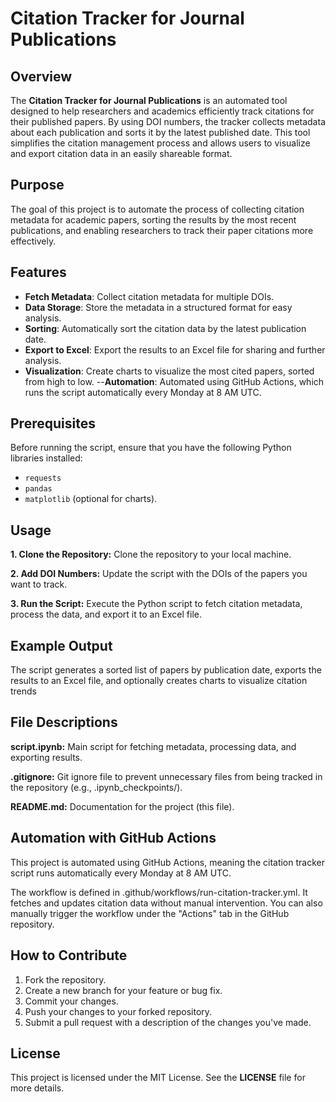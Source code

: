 # Citation Tracker for Journal Publications

## Overview
The **Citation Tracker for Journal Publications** is an automated tool designed to help researchers and academics efficiently track citations for their published papers. By using DOI numbers, the tracker collects metadata about each publication and sorts it by the latest published date. This tool simplifies the citation management process and allows users to visualize and export citation data in an easily shareable format.

## Purpose
The goal of this project is to automate the process of collecting citation metadata for academic papers, sorting the results by the most recent publications, and enabling researchers to track their paper citations more effectively.

## Features
- **Fetch Metadata**: Collect citation metadata for multiple DOIs.
- **Data Storage**: Store the metadata in a structured format for easy analysis.
- **Sorting**: Automatically sort the citation data by the latest publication date.
- **Export to Excel**: Export the results to an Excel file for sharing and further analysis.
- **Visualization**: Create charts to visualize the most cited papers, sorted from high to low.
--**Automation**: Automated using GitHub Actions, which runs the script automatically every Monday at 8 AM UTC.


## Prerequisites
Before running the script, ensure that you have the following Python libraries installed:
- `requests`
- `pandas`
- `matplotlib` (optional for charts).

## Usage

**1. Clone the Repository:** Clone the repository to your local machine.

**2. Add DOI Numbers:** Update the script with the DOIs of the papers you want to track.

**3. Run the Script:** Execute the Python script to fetch citation metadata, process the data, and export it to an Excel file.

## Example Output
The script generates a sorted list of papers by publication date, exports the results to an Excel file, and optionally creates charts to visualize citation trends

## File Descriptions

**script.ipynb:** Main script for fetching metadata, processing data, and exporting results.

**.gitignore:** Git ignore file to prevent unnecessary files from being tracked in the repository (e.g., .ipynb_checkpoints/).

**README.md:** Documentation for the project (this file).

## Automation with GitHub Actions
This project is automated using GitHub Actions, meaning the citation tracker script runs automatically every Monday at 8 AM UTC.

The workflow is defined in .github/workflows/run-citation-tracker.yml.
It fetches and updates citation data without manual intervention.
You can also manually trigger the workflow under the "Actions" tab in the GitHub repository.

## How to Contribute
1. Fork the repository.
2. Create a new branch for your feature or bug fix.
3. Commit your changes.
4. Push your changes to your forked repository.
5. Submit a pull request with a description of the changes you've made.

## License
This project is licensed under the MIT License. See the **LICENSE** file for more details.